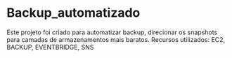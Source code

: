 # Backup_automatizado
Este projeto foi criado para automatizar backup, direcionar os snapshots para camadas de armazenamentos mais baratos. 
Recursos utilizados: EC2, BACKUP, EVENTBRIDGE, SNS

